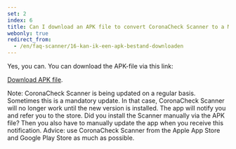 ```yaml
---
set: 2
index: 6
title: Can I download an APK file to convert CoronaCheck Scanner to a Mobile Device Management System?
webonly: true
redirect_from: 
  - /en/faq-scanner/16-kan-ik-een-apk-bestand-downloaden
---
```

Yes, you can. You can download the APK-file via this link:

<a href="/files/apk/nl.rijksoverheid.ctr.verifier/latest.apk" class="btn btn--cta" download>Download APK file</a>.

Note: CoronaCheck Scanner is being updated on a regular basis. Sometimes this is a mandatory update. In that case, CoronaCheck Scanner will no longer work until the new version is installed. The app will notify you and refer you to the store. Did you install the Scanner manually via the APK file? Then you also have to manually update the app when you receive this notification. Advice: use CoronaCheck Scanner from the Apple App Store and Google Play Store as much as possible.
